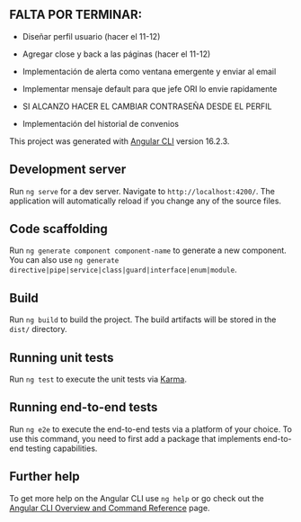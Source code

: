 ## FALTA POR TERMINAR:
- Diseñar perfil usuario (hacer el 11-12)
- Agregar close y back a las páginas (hacer el 11-12)

- Implementación de alerta como ventana emergente y enviar al email
- Implementar mensaje default para que jefe ORI lo envie rapidamente
- SI ALCANZO HACER EL CAMBIAR CONTRASEÑA DESDE EL PERFIL
- Implementación del historial de convenios
  
This project was generated with [Angular CLI](https://github.com/angular/angular-cli) version 16.2.3.

## Development server

Run `ng serve` for a dev server. Navigate to `http://localhost:4200/`. The application will automatically reload if you change any of the source files.

## Code scaffolding

Run `ng generate component component-name` to generate a new component. You can also use `ng generate directive|pipe|service|class|guard|interface|enum|module`.

## Build

Run `ng build` to build the project. The build artifacts will be stored in the `dist/` directory.

## Running unit tests

Run `ng test` to execute the unit tests via [Karma](https://karma-runner.github.io).

## Running end-to-end tests

Run `ng e2e` to execute the end-to-end tests via a platform of your choice. To use this command, you need to first add a package that implements end-to-end testing capabilities.

## Further help

To get more help on the Angular CLI use `ng help` or go check out the [Angular CLI Overview and Command Reference](https://angular.io/cli) page.
